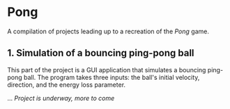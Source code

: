 # Pong

A compilation of projects leading up to a recreation of the *Pong* game.

## 1. Simulation of a bouncing ping-pong ball

This part of the project is a GUI application that simulates a bouncing ping-pong ball. The program takes three inputs: the ball's initial velocity, direction, and the energy loss parameter.

...
*Project is underway, more to come*

